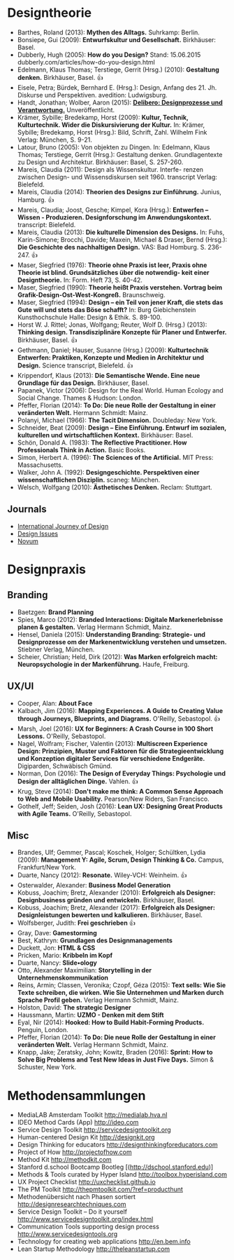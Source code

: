 # Designtheorie

- Barthes, Roland (2013): **Mythen des Alltags.** Suhrkamp: Berlin.
- Bonsiepe, Gui (2009): **Entwurfskultur und Gesellschaft.** Birkhäuser: Basel.
- Dubberly, Hugh (2005): **How do you Design?** Stand: 15.06.2015 dubberly.com/articles/how-do-you-design.html
- Edelmann, Klaus Thomas; Terstiege, Gerrit (Hrsg.) (2010): **Gestaltung denken.** Birkhäuser, Basel. 👍
- Eisele, Petra; Bürdek, Bernhard E. (Hrsg.): Design, Anfang des 21. Jh. Diskurse und Perspektiven. avedition: Ludwigsburg.
- Handt, Jonathan; Wolber, Aaron (2015): [**Delibero: Designprozesse und Verantwortung.**](http://designprozesse.de/assets/images/Delibero_Theorie_Web.pdf) Unveröffentlicht.
- Krämer, Sybille; Bredekamp, Horst (2009): **Kultur, Technik, Kulturtechnik. Wider die Diskursivierung der Kultur.** In: Krämer, Sybille; Bredekamp, Horst (Hrsg.): Bild, Schrift, Zahl. Wilhelm Fink Verlag: München, S. 9-21.
- Latour, Bruno (2005): Von objekten zu Dingen. In: Edelmann, Klaus Thomas; Terstiege, Gerrit (Hrsg.): Gestaltung denken. Grundlagentexte zu Design und Architektur. Birkhäuser: Basel, S. 257-260.
- Mareis, Claudia (2011): Design als Wissenskultur. Interfe- renzen zwischen Design- und Wissensdiskursen seit 1960. transcript Verlag: Bielefeld.
- Mareis, Claudia (2014): **Theorien des Designs zur Einführung.** Junius, Hamburg. 👍
- Mareis, Claudia; Joost, Gesche; Kimpel, Kora (Hrsg.): **Entwerfen – Wissen - Produzieren. Designforschung im Anwendungskontext.** transcript: Bielefeld.
- Mareis, Claudia (2013): **Die kulturelle Dimension des Designs.** In: Fuhs, Karin-Simone; Brocchi, Davide; Maxein, Michael & Draser, Bernd (Hrsg.): **Die Geschichte des nachhaltigen Design.** VAS: Bad Homburg. S. 236-247. 👍
- Maser, Siegfried (1976): **Theorie ohne Praxis ist leer, Praxis ohne Theorie ist blind. Grundsätzliches über die notwendig- keit einer Designtheorie.** In: Form. Heft 73, S. 40-42.
- Maser, Siegfried (1990): **Theorie heißt Praxis verstehen. Vortrag beim Grafik-Design-Ost-West-Kongreß.** Braunschweig.
- Maser, Siegfried (1994): **Design – ein Teil von jener Kraft, die stets das Gute will und stets das Böse schafft?** In: Burg Giebichenstein Kunsthochschule Halle: Design & Ethik. S. 89-100.
- Horst W. J. Rittel; Jonas, Wolfgang; Reuter, Wolf D. (Hrsg.) (2013): **Thinking design. Transdisziplinäre Konzepte für Planer und Entwerfer.** Birkhäuser, Basel. 👍
- Gethmann, Daniel; Hauser, Susanne (Hrsg.) (2009): **Kulturtechnik Entwerfen: Praktiken, Konzepte und Medien in Architektur und Design.** Science transcript, Bielefeld. 👍
- Krippendorf, Klaus (2013): **Die Semantische Wende. Eine neue Grundlage für das Design.** Birkhäuser, Basel.
- Papanek, Victor (2006): Design for the Real World. Human Ecology and Social Change. Thames & Hudson: London.
- Pfeffer, Florian (2014): **To Do: Die neue Rolle der Gestaltung in einer veränderten Welt.** Hermann Schmidt: Mainz.
- Polanyi, Michael (1966): **The Tacit Dimension.** Doubleday: New York.
- Schneider, Beat (2009): **Design – Eine Einführung. Entwurf im sozialen, kulturellen und wirtschaftlichen Kontext.** Birkhäuser: Basel.
- Schön, Donald A. (1983): **The Reflective Practitioner. How Professionals Think in Action.** Basic Books.
- Simon, Herbert A. (1996): **The Sciences of the Artificial.** MIT Press: Massachusetts.
- Walker, John A. (1992): **Designgeschichte. Perspektiven einer wissenschaftlichen Disziplin.** scaneg: München.
- Welsch, Wolfgang (2010): **Ästhetisches Denken.** Reclam: Stuttgart.

## Journals

- [International Journey of Design](http://www.ijdesign.org)
- [Design Issues](http://www.mitpressjournals.org/loi/desi)
- [Novum](http://novum.graphics/de/magazin/ueber-novum/)



# Designpraxis
## Branding
- Baetzgen: **Brand Planning**
- Spies, Marco (2012): **Branded Interactions: Digitale Markenerlebnisse planen & gestalten.** Verlag Hermann Schmidt, Mainz.
- Hensel, Daniela (2015): **Understanding Branding: Strategie- und Designprozesse om der Markenentwicklung verstehen und umsetzen.** Stiebner Verlag, München.
- Scheier, Christian; Held, Dirk (2012): **Was Marken erfolgreich macht: Neuropsychologie in der Markenführung.** Haufe, Freiburg.

## UX/UI
- Cooper, Alan: **About Face**
- Kalbach, Jim (2016): **Mapping Experiences. A Guide to Creating Value through Journeys, Blueprints, and Diagrams.** O'Reilly, Sebastopol. 👍
- Marsh, Joel (2016): **UX for Beginners: A Crash Course in 100 Short Lessons.** O'Reilly, Sebastopol.
- Nagel, Wolfram; Fischer, Valentin (2013): **Multiscreen Experience Design: Prinzipien, Muster und Faktoren für die Strategieentwicklung und Konzeption digitaler Services für verschiedene Endgeräte.** Digiparden, Schwäbisch Gmünd.
- Norman, Don (2016): **The Design of Everyday Things: Psychologie und Design der alltäglichen Dinge.** Vahlen. 👍
- Krug, Steve (2014): **Don't make me think: A Common Sense Approach to Web and Mobile Usability.** Pearson/New Riders, San Francisco.
- Gothelf, Jeff; Seiden, Josh (2016): **Lean UX: Designing Great Products with Agile Teams.** O'Reilly, Sebastopol.

## Misc
- Brandes, Ulf; Gemmer, Pascal; Koschek, Holger; Schültken, Lydia (2009): **Management Y: Agile, Scrum, Design Thinking & Co.** Campus, Frankfurt/New York.
- Duarte, Nancy (2012): **Resonate.** Wiley-VCH: Weinheim. 👍
- Osterwalder, Alexander: **Business Model Generation**
- Kobuss, Joachim; Bretz, Alexander (2010): **Erfolgreich als Designer: Designbusiness gründen und entwickeln.** Birkhäuser, Basel.
- Kobuss, Joachim; Bretz, Alexander (2017): **Erfolgreich als Designer: Designleistungen bewerten und kalkulieren.** Birkhäuser, Basel.
- Wolfsberger, Judith: **Frei geschrieben** 👍
- Gray, Dave: **Gamestorming**
- Best, Kathryn: **Grundlagen des Designmanagements**
- Duckett, Jon: **HTML & CSS**
- Pricken, Mario: **Kribbeln im Kopf**
- Duarte, Nancy: **Slide•ology**
- Otto, Alexander Maximilian: **Storytelling in der Unternehmenskommunikation**
- Reins, Armin; Classen, Veronika; Czopf, Géza (2015): **Text sells: Wie Sie Texte schreiben, die wirken. Wie Sie Unternehmen und Marken durch Sprache Profil geben.** Verlag Hermann Schmidt, Mainz.
- Holston, David: **The strategic Designer**
- Haussmann, Martin: **UZMO - Denken mit dem Stift**
- Eyal, Nir (2014): **Hooked: How to Build Habit-Forming Products.** Penguin, London.
- Pfeffer, Florian (2014): **To Do: Die neue Rolle der Gestaltung in einer veränderten Welt.** Verlag Hermann Schmidt, Mainz.
- Knapp, Jake; Zeratsky, John; Kowitz, Braden (2016): **Sprint: How to Solve Big Problems and Test New Ideas in Just Five Days.** Simon & Schuster, New York. 


# Methodensammlungen
- MediaLAB Amsterdam Toolkit http://medialab.hva.nl
- IDEO Method Cards (App) http://ideo.com
- Service Design Toolkit http://servicedesigntoolkit.org
- Human-centered Design Kit http://designkit.org
- Design Thinking for educators http://designthinkingforeducators.com
- Project of How http://projectofhow.com
- Method Kit http://methodkit.com
- Stanford d.school Bootcamp Bootleg [(http://dschool.stanford.edu)]
- Methods & Tools curated by Hyper Island http://toolbox.hyperisland.com
- UX Project Checklist http://uxchecklist.github.io
- The PM Toolkit http://thepmtoolkit.com/?ref=producthunt
- Methodenübersicht nach Phasen sortiert http://designresearchtechniques.com
- Service Design Toolkit – Do it yourself http://www.servicedesigntoolkit.org/index.html
- Communication Tools supporting design process http://www.servicedesigntools.org
- Technology for creating web applications http://en.bem.info
- Lean Startup Methodology http://theleanstartup.com


